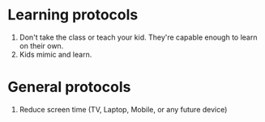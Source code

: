 # Learning protocols

1. Don't take the class or teach your kid. They're capable enough to learn on their own.
2. Kids mimic and learn.


# General protocols

1. Reduce screen time (TV, Laptop, Mobile, or any future device)
